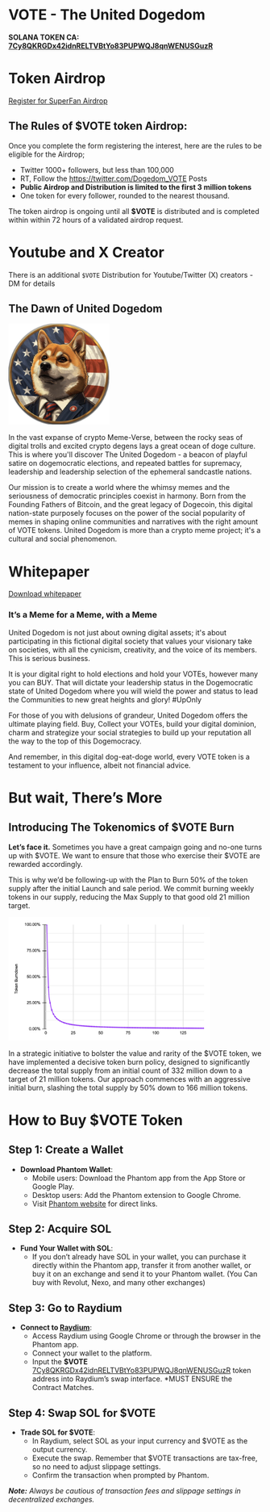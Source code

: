 # VOTE - The United Dogedom
**SOLANA TOKEN CA: [7Cy8QKRGDx42idnRELTVBtYo83PUPWQJ8qnWENUSGuzR](https://solscan.io/token/7Cy8QKRGDx42idnRELTVBtYo83PUPWQJ8qnWENUSGuzR)**

# Token Airdrop 
[Register for SuperFan Airdrop](https://share-eu1.hsforms.com/1fH_eCeu-SlSLCpIfz7sGyA2dxsv3)

## The Rules of $VOTE token Airdrop:

Once you complete the form registering the interest, here are the rules to be eligible for the Airdrop;

- Twitter 1000+ followers, but less than 100,000
- RT, Follow the https://twitter.com/Dogedom_VOTE Posts
- **Public Airdrop and Distribution is limited to the first 3 million tokens**
- One token for every follower, rounded to the nearest thousand.

The token airdrop is ongoing until all **$VOTE** is distributed and is completed within within 72 hours of a validated airdrop request.

# Youtube and X Creator 
There is an additional `$VOTE` Distribution for Youtube/Twitter (X) creators - DM for details


## The Dawn of United Dogedom

<img src="https://github.com/VOTE-UnitedDogedom/Meme/blob/main/VOTE_-_United_Dogedom_Icon.png" alt="drawing" style="width:200px;"/>

In the vast expanse of crypto Meme-Verse, between the rocky seas of digital trolls and excited crypto degens lays a great ocean of doge culture. This is where you'll discover The United Dogedom - a beacon of playful satire on dogemocratic elections, and repeated battles for supremacy, leadership and leadership selection of the ephemeral sandcastle nations.

Our mission is to create a world where the whimsy memes and the seriousness of democratic principles coexist in harmony. Born from the Founding Fathers of Bitcoin, and the great legacy of Dogecoin, this digital nation-state purposely focuses on the power of the social popularity of memes in shaping online communities and narratives with the right amount of VOTE tokens. United Dogedom is more than a crypto meme project; it's a cultural and social phenomenon.

# Whitepaper

[Download whitepaper](https://github.com/VOTE-UnitedDogedom/Meme/blob/main/%24VOTE%20United%20Dogedom%20-%20Whitepaper%20%5Bfinal%20v1.0%5D.pdf)

### It’s a Meme for a Meme, with a Meme

United Dogedom is not just about owning digital assets; it's about participating in this fictional digital society that values your visionary take on societies, with all the cynicism, creativity, and the voice of its members. This is serious business.

It is your digital right to hold elections and hold your VOTEs, however many you can BUY. That will dictate your leadership status in the Dogemocratic state of United Dogedom where you will wield the power and status to lead the Communities to new great heights and glory! #UpOnly

For those of you with delusions of grandeur, United Dogedom offers the ultimate playing field. Buy, Collect your VOTEs, build your digital dominion, charm and strategize your social strategies to build up your reputation all the way to the top of this Dogemocracy.

And remember, in this digital dog-eat-doge world, every VOTE token is a testament to your influence, albeit not financial advice.

# But wait, There’s More
## Introducing The Tokenomics of $VOTE Burn

**Let’s face it.** Sometimes you have a great campaign going and no-one turns up with $VOTE. We want to ensure that those who exercise their $VOTE are rewarded accordingly.

This is why we’d be following-up with the Plan to Burn 50% of the token supply after the initial Launch and sale period. We commit burning weekly tokens in our supply, reducing the Max Supply to that good old 21 million target.

<img src="https://github.com/VOTE-UnitedDogedom/Meme/blob/main/VOTE_Tokenomics_burn.png" alt="VOTE Burn Schedule" style="width:400px;"/>


In a strategic initiative to bolster the value and rarity of the $VOTE token, we have implemented a decisive token burn policy, designed to significantly decrease the total supply from an initial count of 332 million down to a target of 21 million tokens. Our approach commences with an aggressive initial burn, slashing the total supply by 50% down to 166 million tokens.


# How to Buy $VOTE Token

## Step 1: Create a Wallet
- **Download Phantom Wallet**: 
   - Mobile users: Download the Phantom app from the App Store or Google Play.
   - Desktop users: Add the Phantom extension to Google Chrome. 
   - Visit [Phantom website](https://phantom.app/) for direct links.

## Step 2: Acquire SOL
- **Fund Your Wallet with SOL**:
   - If you don’t already have SOL in your wallet, you can purchase it directly within the Phantom app, transfer it from another wallet, or buy it on an exchange and send it to your Phantom wallet. (You Can buy with Revolut, Nexo, and many other exchanges)

## Step 3: Go to Raydium
- **Connect to [Raydium](https://raydium.io/swap/)**:
   - Access Raydium using Google Chrome or through the browser in the Phantom app.
   - Connect your wallet to the platform.
   - Input the **$VOTE** [7Cy8QKRGDx42idnRELTVBtYo83PUPWQJ8qnWENUSGuzR](https://solscan.io/token/7Cy8QKRGDx42idnRELTVBtYo83PUPWQJ8qnWENUSGuzR) token address into Raydium’s swap interface. *MUST ENSURE the Contract Matches.

## Step 4: Swap SOL for $VOTE
- **Trade SOL for $VOTE**:
   - In Raydium, select SOL as your input currency and $VOTE as the output currency.
   - Execute the swap. Remember that $VOTE transactions are tax-free, so no need to adjust slippage settings.
   - Confirm the transaction when prompted by Phantom.

_**Note:** Always be cautious of transaction fees and slippage settings in decentralized exchanges._
